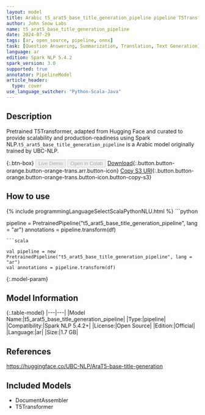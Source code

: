 ```yaml
---
layout: model
title: Arabic t5_arat5_base_title_generation_pipeline pipeline T5Transformer from UBC-NLP
author: John Snow Labs
name: t5_arat5_base_title_generation_pipeline
date: 2024-07-29
tags: [ar, open_source, pipeline, onnx]
task: [Question Answering, Summarization, Translation, Text Generation]
language: ar
edition: Spark NLP 5.4.2
spark_version: 3.0
supported: true
annotator: PipelineModel
article_header:
  type: cover
use_language_switcher: "Python-Scala-Java"
---
```


## Description

Pretrained T5Transformer, adapted from Hugging Face and curated to provide scalability and production-readiness using Spark NLP.`t5_arat5_base_title_generation_pipeline` is a Arabic model originally trained by UBC-NLP.

{:.btn-box}
<button class="button button-orange" disabled>Live Demo</button>
<button class="button button-orange" disabled>Open in Colab</button>
[Download](https://s3.amazonaws.com/auxdata.johnsnowlabs.com/public/models/t5_arat5_base_title_generation_pipeline_ar_5.4.2_3.0_1722264024027.zip){:.button.button-orange.button-orange-trans.arr.button-icon}
[Copy S3 URI](s3://auxdata.johnsnowlabs.com/public/models/t5_arat5_base_title_generation_pipeline_ar_5.4.2_3.0_1722264024027.zip){:.button.button-orange.button-orange-trans.button-icon.button-copy-s3}

## How to use



<div class="tabs-box" markdown="1">
{% include programmingLanguageSelectScalaPythonNLU.html %}
```python

pipeline = PretrainedPipeline("t5_arat5_base_title_generation_pipeline", lang = "ar")
annotations =  pipeline.transform(df)   

```
```scala

val pipeline = new PretrainedPipeline("t5_arat5_base_title_generation_pipeline", lang = "ar")
val annotations = pipeline.transform(df)

```
</div>

{:.model-param}
## Model Information

{:.table-model}
|---|---|
|Model Name:|t5_arat5_base_title_generation_pipeline|
|Type:|pipeline|
|Compatibility:|Spark NLP 5.4.2+|
|License:|Open Source|
|Edition:|Official|
|Language:|ar|
|Size:|1.7 GB|

## References

https://huggingface.co/UBC-NLP/AraT5-base-title-generation

## Included Models

- DocumentAssembler
- T5Transformer